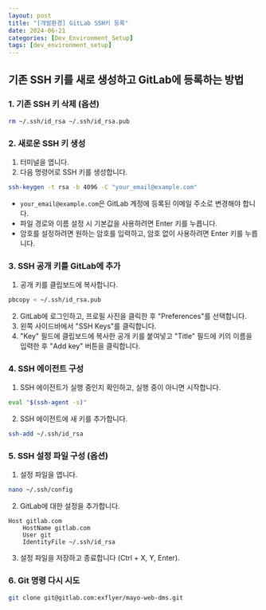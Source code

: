 ```yaml
---
layout: post
title: "[개발환경] GitLab SSH키 등록"
date: 2024-06-21
categories: [Dev_Environment_Setup]
tags: [dev_environment_setup]
---
```


## 기존 SSH 키를 새로 생성하고 GitLab에 등록하는 방법

### 1. 기존 SSH 키 삭제 (옵션)

```bash
rm ~/.ssh/id_rsa ~/.ssh/id_rsa.pub
```

### 2. 새로운 SSH 키 생성

1. 터미널을 엽니다.
2. 다음 명령어로 SSH 키를 생성합니다.

```bash
ssh-keygen -t rsa -b 4096 -C "your_email@example.com"
```

* `your_email@example.com`은 GitLab 계정에 등록된 이메일 주소로 변경해야 합니다.
* 파일 경로와 이름 설정 시 기본값을 사용하려면 Enter 키를 누릅니다.
* 암호를 설정하려면 원하는 암호를 입력하고, 암호 없이 사용하려면 Enter 키를 누릅니다.

### 3. SSH 공개 키를 GitLab에 추가

1. 공개 키를 클립보드에 복사합니다.

```bash
pbcopy < ~/.ssh/id_rsa.pub
```

2. GitLab에 로그인하고, 프로필 사진을 클릭한 후 "Preferences"를 선택합니다.
3. 왼쪽 사이드바에서 "SSH Keys"를 클릭합니다.
4. "Key" 필드에 클립보드에 복사한 공개 키를 붙여넣고 "Title" 필드에 키의 이름을 입력한 후 "Add key" 버튼을 클릭합니다.

### 4. SSH 에이전트 구성

1. SSH 에이전트가 실행 중인지 확인하고, 실행 중이 아니면 시작합니다.

```bash
eval "$(ssh-agent -s)"
```

2. SSH 에이전트에 새 키를 추가합니다.

```bash
ssh-add ~/.ssh/id_rsa
```

### 5. SSH 설정 파일 구성 (옵션)

1. 설정 파일을 엽니다.

```bash
nano ~/.ssh/config
```

2. GitLab에 대한 설정을 추가합니다.

```
Host gitlab.com
    HostName gitlab.com
    User git
    IdentityFile ~/.ssh/id_rsa
```

3. 설정 파일을 저장하고 종료합니다 (Ctrl + X, Y, Enter).

### 6. Git 명령 다시 시도

```bash
git clone git@gitlab.com:exflyer/mayo-web-dms.git
```
